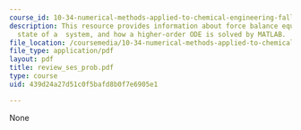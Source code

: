 ```yaml
---
course_id: 10-34-numerical-methods-applied-to-chemical-engineering-fall-2005
description: This resource provides information about force balance equation, steady
  state of a  system, and how a higher-order ODE is solved by MATLAB.
file_location: /coursemedia/10-34-numerical-methods-applied-to-chemical-engineering-fall-2005/439d24a27d51c0f5bafd8b0f7e6905e1_review_ses_prob.pdf
file_type: application/pdf
layout: pdf
title: review_ses_prob.pdf
type: course
uid: 439d24a27d51c0f5bafd8b0f7e6905e1

---
```

None